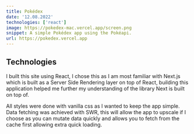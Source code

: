```yaml
---
title: Pokédex
date: '12.08.2022'
technologies: ['react']
image: https://pokedex-mac.vercel.app/screen.png
snippet: A simple Pokédex app using the Pokéapi.
url: https://pokedex.vercel.app
---
```


## Technologies

I built this site using React, I chose this as I am most familiar with Next.js which is built as a Server Side Rendering layer on top of React, building this application helped me further my understanding of the library Next is built on top of.

All styles were done with vanilla css as I wanted to keep the app simple. Data fetching was achieved with SWR, this will allow the app to upscale if I choose as you can mutate data quickly and allows you to fetch from the cache first allowing extra quick loading.
